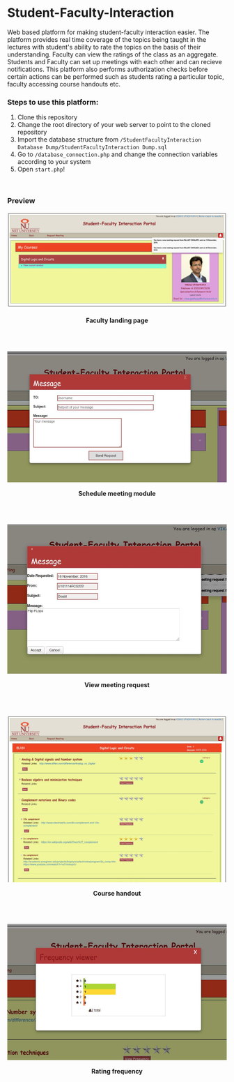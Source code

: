 # Student-Faculty-Interaction
Web based platform for making student-faculty interaction easier. The platform provides real time coverage of the topics being taught in the lectures with student's ability to rate the topics on the basis of their understanding. Faculty can view the ratings of the class as an aggregate. Students and Faculty can set up meetings with each other and can recieve notifications. This platform also performs authorization checks before certain actions can be performed such as students rating a particular topic, faculty accessing course handouts etc.

<h3>Steps to use this platform:</h3>

1. Clone this repository
2. Change the root directory of your web server to point to the cloned repository
3. Import the database structure from `/StudentFacultyInteraction Database Dump/StudentFacultyInteraction Dump.sql`
4. Go to `/database_connection.php` and change the connection variables according to your system
5. Open `start.php`!

<br>
<h3>Preview</h3>

![Faculty landing page](/screenshots/faculty_landing_page.jpg?raw=true "Faculty landing page")
**<p align = "center">Faculty landing page</p>**
<br><br>

![Schedule meeting module](/screenshots/schedule_meeting.jpg?raw=true "Schedule meeting module")
**<p align = "center">Schedule meeting module</p>**
<br><br>

![View meeting request](/screenshots/view_meeting_requests.jpg?raw=true "View meeting request")
**<p align = "center">View meeting request</p>**
<br><br>

![Course handout](/screenshots/course_handout.jpg?raw=true "Course handout")
**<p align = "center">Course handout</p>**
<br><br>

![Rating frequency](/screenshots/rating_frequency.jpg?raw=true "Rating frequency")
**<p align = "center">Rating frequency</p>**
